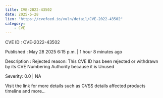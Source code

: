 ```yaml
---
title: CVE-2022-43502
date: 2025-5-28
lien: "https://cvefeed.io/vuln/detail/CVE-2022-43502"
category:
    - CVE
---
```


CVE ID : CVE-2022-43502

Published :  May 28
2025
6:15 p.m. | 1 hour
8 minutes ago

Description : Rejected reason: This CVE ID has been rejected or withdrawn by its CVE Numbering Authority because it is Unused

Severity: 0.0 | NA

Visit the link for more details
such as CVSS details
affected products
timeline
and more...
